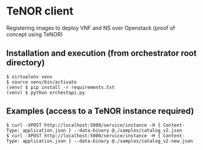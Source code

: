 # TeNOR client

Registering images to deploy VNF and NS over Openstack (proof of concept using TeNOR)

## Installation and execution (from orchestrator root directory)

```
$ virtualenv venv
$ source venv/bin/activate
(venv) $ pip install -r requirements.txt
(venv) $ python orchestapi.py
```

## Examples (access to a TeNOR instance required)

```
$ curl -XPOST http://localhost:5000/service/instance -H { Content-Type: application.json } --data-binary @./samples/catalog_v2.json
$ curl -XPOST http://localhost:5000/service/instance -H { Content-Type: application.json } --data-binary @./samples/catalog_v2-new.json
```

